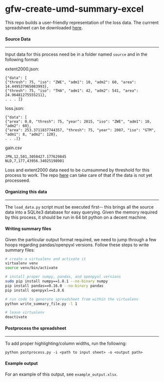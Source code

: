 # gfw-create-umd-summary-excel

This repo builds a user-friendly representation of the loss data. The currrent spreadsheet can be downloaded [here](http://www.globalforestwatch.org/countries/overview).

#### Source Data
---

Input data for this process need be in a folder named `source` and in the following format:

extent2000.json: 
```
{"data": [
{"thresh": 75, "iso": "ZWE", "adm1": 10, "adm2": 60, "area": 14.449537965083993}, 
{"thresh": 75, "iso": "THA", "adm1": 42, "adm2": 541, "area": 24.96481275555211}, 
. . . ]}
```

loss.json:
```
{"data": [
{"area": 0.0, "thresh": 75, "year": 2015, "iso": "ZWE", "adm1": 10, "adm2": 60}, 
{"area": 253.3711837744357, "thresh": 75, "year": 2007, "iso": "GTM", "adm1": 8, "adm2": 120}, 
. . .]}
```

gain.csv
```
JPN,12,501,3050427.177629845
NLD,7,177,43956.34025198901
```

Loss and extent2000 data need to be cumsummed by threshold for this process to work. The repo [here](https://github.com/wri/gfw-tabulate-loss-data) can take care of that if the data is not yet processeed.

#### Organizing this data
---
The `load_data.py` script must be executed first-- this brings all the source data into a SQLite3 database for easy querying. Given the memory required by this process, it should be run in 64 bit python on a decent machine.

#### Writing summary files

Given the particular output format required, we need to jump through a few hoops regarding pandas/openpyxl versions. Follow these steps to write summary files:

```bash
# create a virtualenv and activate it
virtualenv venv
source venv/bin/activate

# install proper numpy, pandas, and openpyxl versions
sudo pip install numpy==1.8.1 --no-binary numpy
pip install pandas==0.16.0 --no-binary pandas
pip install openpyxl==1.8.6

# run code to generate spreadsheet from within the virtualenv
python write_summary_file.py -l 1

# leave virtualenv
deactivate
```

#### Postprocess the spreadsheet
---
To add proper highlighting/column widths, run the following:
```
python postprocess.py -i <path to input sheet> -o <output path>
```

#### Example output
For an example of this output, see `example_output.xlsx`.
